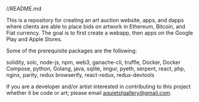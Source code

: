//README.md

This is a repository for creating an art auction website, apps, and dapps where clients are able to place bids on artwork in Ethereum, Bitcoin, and Fiat currency.
The goal is to first create a webapp, then apps on the Google Play and Apple Stores.


Some of the prerequisite packages are the following:

solidity, solc, node-js, npm, web3, ganache-cli, truffle, Docker, Docker Compose, python, Golang, java, sqlite, imgur, pyeth, serpent, react, php, nginx, parity, redux
browserify, react-redux, redux-devtools

If you are a developer and/or artist interested in contributing to this project whether it be code or art; please email aquietstgallery@gmail.com.

